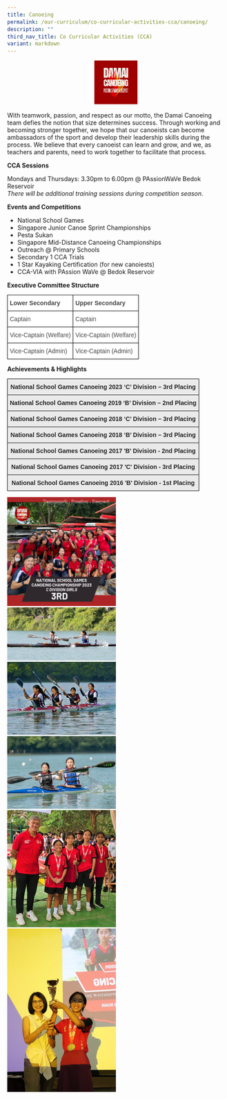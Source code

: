 ```yaml
---
title: Canoeing
permalink: /our-curriculum/co-curricular-activities-cca/canoeing/
description: ""
third_nav_title: Co Curricular Activities (CCA)
variant: markdown
---
```

<div align="center"><img style="max-width:20%" src="/images/CCA/Canoeing/2023_canoe.png"></div>

<p>With teamwork, passion, and respect as our motto, the Damai Canoeing team defies the notion that size determines success.  Through working and becoming stronger together, we hope that our canoeists can become ambassadors of the sport and develop their leadership skills during the process. We believe that every canoeist can learn and grow, and we, as teachers and parents, need to work together to facilitate that process.</p>
  

**CCA Sessions**

Mondays and Thursdays: 3.30pm to 6.00pm @ PAssionWaVe Bedok Reservoir<br>
_There will be additional training sessions during competition season_.

  

**Events and Competitions**
*   National School Games
*   Singapore Junior Canoe Sprint Championships
*   Pesta Sukan
*   Singapore Mid-Distance Canoeing Championships
*   Outreach @ Primary Schools
*   Secondary 1 CCA Trials
*   1 Star Kayaking Certification (for new canoiests)
*   CCA-VIA with PAssion WaVe @ Bedok Reservoir

**Executive Committee Structure**

<style type="text/css">
.tg  {border-collapse:collapse;border-spacing:0;}
.tg td{border-color:black;border-style:solid;border-width:1px;font-family:Arial, sans-serif;font-size:14px;
  overflow:hidden;padding:10px 5px;word-break:normal;}
.tg th{border-color:black;border-style:solid;border-width:1px;font-family:Arial, sans-serif;font-size:14px;
  font-weight:normal;overflow:hidden;padding:10px 5px;word-break:normal;}
.tg .tg-fwnj{background-color:#FFF;color:#454545;text-align:left;vertical-align:top}
.tg .tg-9u4g{background-color:#FFF;color:#454545;font-weight:bold;text-align:left;vertical-align:top}
</style>
<table class="tg">
<thead>
  <tr>
    <th class="tg-9u4g">Lower Secondary</th>
    <th class="tg-9u4g">Upper Secondary</th>
  </tr>
</thead>
<tbody>
  <tr>
    <td class="tg-fwnj">Captain</td>
    <td class="tg-fwnj">Captain</td>
  </tr>
  <tr>
    <td class="tg-fwnj">Vice-Captain (Welfare)</td>
    <td class="tg-fwnj">Vice-Captain (Welfare)</td>
  </tr>
  <tr>
    <td class="tg-fwnj">Vice-Captain (Admin)</td>
    <td class="tg-fwnj">Vice-Captain (Admin)</td>
  </tr>
</tbody>
</table>

<p><strong>Achievements</strong><strong>&nbsp;&amp; Highlights</strong></p>
<style type="text/css">
.tg  {border-collapse:collapse;border-spacing:0;}
.tg td{border-color:black;border-style:solid;border-width:1px;font-family:Arial, sans-serif;font-size:14px;
  overflow:hidden;padding:10px 5px;word-break:normal;}
.tg th{border-color:black;border-style:solid;border-width:1px;font-family:Arial, sans-serif;font-size:14px;
  font-weight:normal;overflow:hidden;padding:10px 5px;word-break:normal;}
.tg .tg-j0e3{background-color:#EAEAEA;color:#222;font-weight:bold;text-align:center;vertical-align:middle}
</style>
<table class="tg">
<thead>
  <tr>
    <th class="tg-j0e3"><span style="color:#222;background-color:#EAEAEA">National School Games Canoeing 2023 ‘C’ Division – 3rd Placing </span></th>
  </tr>
</thead>
<tbody>
  <tr>
    <td class="tg-j0e3"><span style="color:#222;background-color:#EAEAEA"> National School Games Canoeing 2019 ‘B’ Division – 2nd Placing </span></td>
  </tr>
  <tr>
    <td class="tg-j0e3"><span style="color:#222;background-color:#EAEAEA">National School Games Canoeing 2018 ‘C’ Division – 3rd Placing  </span></td>
  </tr>
  <tr>
    <td class="tg-j0e3"><span style="color:#222;background-color:#EAEAEA">National School Games Canoeing 2018 ‘B’ Division – 3rd Placing</span></td>
  </tr>
  <tr>
    <td class="tg-j0e3"><span style="color:#222;background-color:#EAEAEA">National School Games Canoeing 2017 'B' Division - 2nd Placing</span></td>
  </tr>
	  <tr>
    <td class="tg-j0e3"><span style="color:#222;background-color:#EAEAEA">National School Games Canoeing 2017 'C' Division - 3rd Placing</span></td>
  </tr>
	  <tr>
    <td class="tg-j0e3"><span style="color:#222;background-color:#EAEAEA">National School Games Canoeing 2016 'B' Division - 1st Placing</span></td>
  </tr>
</tbody>
</table>

<img style="max-width:50%" src="/images/CCA/Canoeing/2023_canoe_01.png"><br>
<img style="max-width:50%" src="/images/CCA/Canoeing/2023_canoe_02.jpg"><br>
<img style="max-width:50%" src="/images/CCA/Canoeing/2023_canoe_03.jpg"><br>
<img style="max-width:50%" src="/images/CCA/Canoeing/2023_canoe_04.jpg"><br>
<img style="max-width:50%" src="/images/CCA/Canoeing/2023_canoe_05.jpg"><br>
<img style="max-width:50%" src="/images/CCA/Canoeing/2023_canoe_06.jpg"><br>